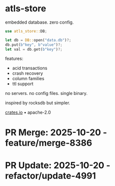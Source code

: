 # atls-store

embedded database. zero config.

```rust
use atls_store::DB;

let db = DB::open("data.db")?;
db.put(b"key", b"value")?;
let val = db.get(b"key")?;
```

features:
- acid transactions
- crash recovery
- column families
- ttl support

no servers. no config files. single binary.

inspired by rocksdb but simpler.

[crates.io](https://crates.io/crates/atls-store) • apache-2.0

# PR Merge: 2025-10-20 - feature/merge-8386

# PR Update: 2025-10-20 - refactor/update-4991
